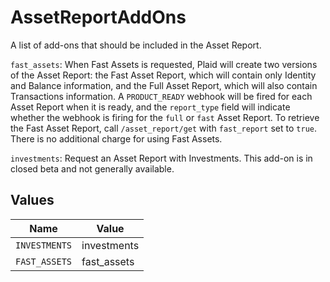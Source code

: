 # AssetReportAddOns

A list of add-ons that should be included in the Asset Report.

`fast_assets`: When Fast Assets is requested, Plaid will create two versions of the Asset Report: the Fast Asset Report, which will contain only Identity and Balance information, and the Full Asset Report, which will also contain Transactions information. A `PRODUCT_READY` webhook will be fired for each Asset Report when it is ready, and the `report_type` field will indicate whether the webhook is firing for the `full` or `fast` Asset Report. To retrieve the Fast Asset Report, call `/asset_report/get` with `fast_report` set to `true`. There is no additional charge for using Fast Assets.

`investments`: Request an Asset Report with Investments. This add-on is in closed beta and not generally available.


## Values

| Name          | Value         |
| ------------- | ------------- |
| `INVESTMENTS` | investments   |
| `FAST_ASSETS` | fast_assets   |